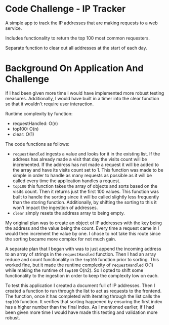 # Code Challenge - IP Tracker

A simple app to track the IP addresses that are making requests to a web service.

Includes functionality to return the top 100 most common requesters.

Separate function to clear out all addresses at the start of each day.

# Background On Application And Challenge

If I had been given more time I would have implemented more robust testing measures. Additionally, I would have built in a timer into the clear function so that it wouldn't require user interaction.

Runtime complexity by function:
- requestHandled: O(n)
- top100: O(n)
- clear: O(1)

The code functions as follows:
- `requestHandled` ingests a value and looks for it in the existing list. If the address has already made a visit that day the visits count will be incremented. If the address has not made a request it will be added to the array and have its visits count set to 1. This function was made to be simple in order to handle as many requests as possible as it will be called every time the application handles a request.
- `top100` this function takes the array of objects and sorts based on the visits count. Then it returns just the first 100 values. This function was built to handle the sorting since it will be called slightly less frequently than the storing function. Additionally, by shifting the sorting to this it won't impact the ingestion of addresses.
- `clear` simply resets the address array to being empty.

My original plan was to create an object of IP addresses with the key being the address and the value being the count. Every time a request came in I would then increment the value by one. I chose to not take this route since the sorting became more complex for not much gain. 

A separate plan that I began with was to just append the incoming address to an array of strings in the `requestHandled` function. Then I had an array reduce and count functionality in the `top100` function prior to sorting. This worked fine, but it made the runtime complexity of `requestHandled` O(1) while making the runtime of `top100` O(n2). So I opted to shift some functionality to the ingestion in order to keep the complexity low on each.

To test this application I created a document full of IP addresses. Then I created a function to run through the list to act as requests to the frontend. The function, once it has completed with iterating through the list calls the `top100` function. It verifies that sorting happened by ensuring the first index has a higher number than the final index. As I mentioned earlier, if I had been given more time I would have made this testing and validation more robust.
